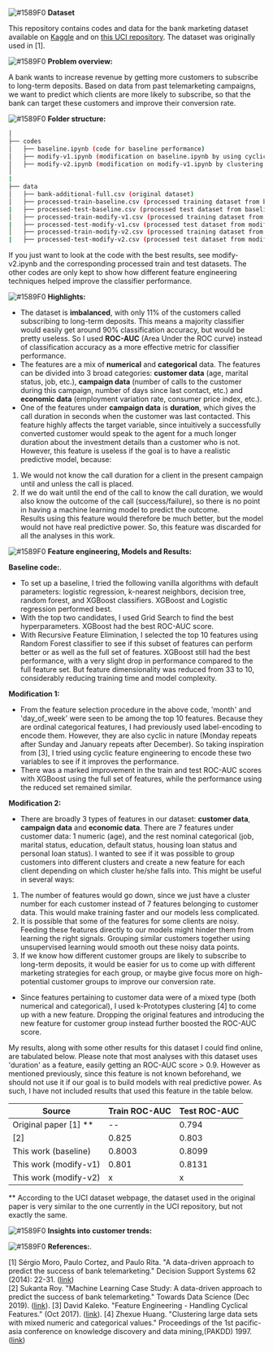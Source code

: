 ![#1589F0](https://placehold.it/15/1589F0/000000?text=+) **Dataset**

This repository contains codes and data for the bank marketing dataset available on [Kaggle](https://www.kaggle.com/volodymyrgavrysh/bank-marketing-campaigns-dataset) and on [this UCI repository](https://archive.ics.uci.edu/ml/datasets/bank+marketing). The dataset was originally used in [1].


![#1589F0](https://placehold.it/15/1589F0/000000?text=+) **Problem overview:**

A bank wants to increase revenue by getting more customers to subscribe to long-term deposits. Based on data from past telemarketing campaigns, we want to predict which clients are more likely to subscribe, so that the bank can target these customers and improve their conversion rate.


![#1589F0](https://placehold.it/15/1589F0/000000?text=+) **Folder structure:**

```bash
│   
├── codes
│   ├── baseline.ipynb (code for baseline performance)
│   ├── modify-v1.ipynb (modification on baseline.ipynb by using cyclic feature engineering)
│   ├── modify-v2.ipynb (modification on modify-v1.ipynb by clustering customers into different groups to create a more concise set of features.)
│    
|
├── data
│   ├── bank-additional-full.csv (original dataset)
│   ├── processed-train-baseline.csv (processed training dataset from baseline.ipynb)
|   ├── processed-test-baseline.csv (processed test dataset from baseline.ipynb)
│   ├── processed-train-modify-v1.csv (processed training dataset from modify-v1.ipynb)
|   ├── processed-test-modify-v1.csv (processed test dataset from modify-v1.ipynb)
│   ├── processed-train-modify-v2.csv (processed training dataset from modify-v2.ipynb)
|   ├── processed-test-modify-v2.csv (processed test dataset from modify-v2.ipynb)

```
If you just want to look at the code with the best results, see modify-v2.ipynb and the corresponding processed train and test datasets. The other codes are only kept to show how different feature engineering techniques helped improve the classifier performance.


![#1589F0](https://placehold.it/15/1589F0/000000?text=+) **Highlights:**

- The dataset is **imbalanced**, with only 11% of the customers called subscribing to long-term deposits. This means a majority classifier would easily get around 90% classification accuracy, but would be pretty useless. So I used **ROC-AUC** (Area Under the ROC curve) instead of classification accuracy as a more effective metric for classifier performance.
- The features are a mix of **numerical** and **categorical** data. The features can be divided into 3 broad categories: **customer data** (age, marital status, job, etc.), **campaign data** (number of calls to the customer during this campaign, number of days since last contact, etc.) and **economic data** (employment variation rate, consumer price index, etc.).
- One of the features under **campaign data** is **duration**, which gives the call duration in seconds when the customer was last contacted. This feature highly affects the target variable, since intuitively a successfully converted customer would speak to the agent for a much longer duration about the investment details than a customer who is not. However, this feature is useless if the goal is to have a realistic predictive model, because:   
1. We would not know the call duration for a client in the present campaign until and unless the call is placed.  
2. If we do wait until the end of the call to know the call duration, we would also know the outcome of the call (success/failure), so there is no point in having a machine learning model to predict the outcome.  
Results using this feature would therefore be much better, but the model would not have real predictive power. So, this feature was discarded for all the analyses in this work. 

![#1589F0](https://placehold.it/15/1589F0/000000?text=+) **Feature engineering, Models and Results:**

**Baseline code:**. 
 
 - To set up a baseline, I tried the following vanilla algorithms with default parameters: logistic regression, k-nearest neighbors, decision tree, random forest, and XGBoost classifiers. XGBoost and Logistic regression performed best. 
 - With the top two candidates, I used Grid Search to find the best hyperparameters. XGBoost had the best ROC-AUC score.
 - With Recursive Feature Elimination, I selected the top 10 features using Random Forest classifier to see if this subset of features can perform better or as well as the full set of features. XGBoost still had the best performance, with a very slight drop in performance compared to the full feature set. But feature dimensionality was reduced from 33 to 10, considerably reducing training time and model complexity.
 
 **Modification 1:**
 
 - From the feature selection procedure in the above code, 'month' and 'day_of_week' were seen to be among the top 10 features. Because they are ordinal categorical features, I had previously used label-encoding to encode them. However, they are also cyclic in nature (Monday repeats after Sunday and January repeats after December). So taking inspiration from [3], I tried using cyclic feature engineering to encode these two variables to see if it improves the performance.
 - There was a marked improvement in the train and test ROC-AUC scores with XGBoost using the full set of features, while the performance using the reduced set remained similar.
 
 **Modification 2:**
 
 - There are broadly 3 types of features in our dataset: **customer data**, **campaign data** and **economic data**. There are 7 features under customer data: 1 numeric (age), and the rest nominal categorical (job, marital status, education, default status, housing loan status and personal loan status). I wanted to see if it was possible to group customers into different clusters and create a new feature for each client depending on which cluster he/she falls into. This might be useful in several ways:  
 1. The number of features would go down, since we just have a cluster number for each customer instead of 7 features belonging to customer data. This would make training faster and our models less complicated.  
 2. It is possible that some of the features for some clients are noisy. Feeding these features directly to our models might hinder them from learning the right signals. Grouping similar customers together using unsupervised learning would smooth out these noisy data points.  
 3. If we know how different customer groups are likely to subscribe to long-term deposits, it would be easier for us to come up with different marketing strategies for each group, or maybe give focus more on high-potential customer groups to improve our conversion rate.
 - Since features pertaining to customer data were of a mixed type (both numerical and categorical), I used k-Prototypes clustering [4] to come up with a new feature. Dropping the original features and introducing the new feature for customer group instead further boosted the ROC-AUC score.
 
 My results, along with some other results for this dataset I could find online, are tabulated below. Please note that most analyses with this dataset uses 'duration' as a feature, easily getting an ROC-AUC score > 0.9. However as mentioned previously, since this feature is not known beforehand, we should not use it if our goal is to build models with real predictive power. As such, I have not included results that used this feature in the table below.
 
 Source | Train ROC-AUC | Test ROC-AUC 
--- | --- | --- 
Original paper [1] ** | -- | 0.794
[2] | 0.825 | 0.803
This work (baseline) | 0.8003 | 0.8099
This work (modify-v1) | 0.801 | 0.8131
This work (modify-v2) | x | x 

** According to the UCI dataset webpage, the dataset used in the original paper is very similar to the one currently in the UCI repository, but not exactly the same.


![#1589F0](https://placehold.it/15/1589F0/000000?text=+) **Insights into customer trends:**


![#1589F0](https://placehold.it/15/1589F0/000000?text=+) **References:**. 

[1] Sérgio Moro, Paulo Cortez, and Paulo Rita. "A data-driven approach to predict the success of bank telemarketing." Decision Support Systems 62 (2014): 22-31. ([link](https://core.ac.uk/download/pdf/55631291.pdf))   
[2] Sukanta Roy. "Machine Learning Case Study: A data-driven approach to predict the success of bank telemarketing." Towards Data Science (Dec 2019). ([link](https://towardsdatascience.com/machine-learning-case-study-a-data-driven-approach-to-predict-the-success-of-bank-telemarketing-20e37d46c31c)). 
[3] David Kaleko. "Feature Engineering - Handling Cyclical Features." (Oct 2017). ([link](http://blog.davidkaleko.com/feature-engineering-cyclical-features.html)). 
[4] Zhexue Huang. "Clustering large data sets with mixed numeric and categorical values." Proceedings of the 1st pacific-asia conference on knowledge discovery and data mining,(PAKDD) 1997. ([link](https://grid.cs.gsu.edu/~wkim/index_files/papers/kprototype.pdf))
